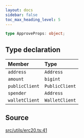 ```yaml
---
layout: docs
sidebar: false
toc_max_heading_level: 5
---
```


```ts
type ApproveProps: object;
```

## Type declaration

| Member         | Type           |
| :------------- | :------------- |
| `address`      | `Address`      |
| `amount`       | `bigint`       |
| `publicClient` | `PublicClient` |
| `spender`      | `Address`      |
| `walletClient` | `WalletClient` |

## Source

[src/utils/erc20.ts:41](https://github.com/OffchainLabs/arbitrum-orbit-sdk/blob/9d5595a042e42f7d6b9af10a84816c98ea30f330/src/utils/erc20.ts#L41)
